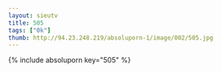 ```yaml
--- 
layout: sieutv
title: 505
tags: ["0k"]
thumb: http://94.23.248.219/absoluporn-1/image/002/505.jpg
---
```

{% include absoluporn key="505" %} 
